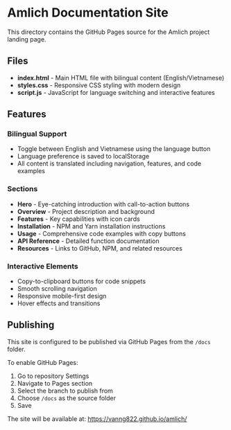 # Amlich Documentation Site

This directory contains the GitHub Pages source for the Amlich project landing page.

## Files

- **index.html** - Main HTML file with bilingual content (English/Vietnamese)
- **styles.css** - Responsive CSS styling with modern design
- **script.js** - JavaScript for language switching and interactive features

## Features

### Bilingual Support
- Toggle between English and Vietnamese using the language button
- Language preference is saved to localStorage
- All content is translated including navigation, features, and code examples

### Sections
- **Hero** - Eye-catching introduction with call-to-action buttons
- **Overview** - Project description and background
- **Features** - Key capabilities with icon cards
- **Installation** - NPM and Yarn installation instructions
- **Usage** - Comprehensive code examples with copy buttons
- **API Reference** - Detailed function documentation
- **Resources** - Links to GitHub, NPM, and related resources

### Interactive Elements
- Copy-to-clipboard buttons for code snippets
- Smooth scrolling navigation
- Responsive mobile-first design
- Hover effects and transitions

## Publishing

This site is configured to be published via GitHub Pages from the `/docs` folder.

To enable GitHub Pages:
1. Go to repository Settings
2. Navigate to Pages section
3. Select the branch to publish from
4. Choose `/docs` as the source folder
5. Save

The site will be available at: https://vanng822.github.io/amlich/
